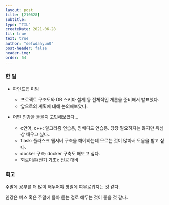 ```yaml
---
layout: post
title: [210628] 
subtitle:
type: "TIL"
createDate: 2021-06-28
til: true
text: true
author: "defwdahyun0"
post-header: false
header-img: 
order: 54
---
```

### **한 일**

- 파인드맵 미팅
    - 프로젝트 구조도와 DB 스키마 설계 등 전체적인 개론을 준비해서 발표했다.
    - 앞으로의 계획에 대해 논의해보았다.

- 어떤 인강을 들을지 고민해보았다...
    - c언어, c++: 알고리즘 연습용, 임베디드 연습용. 당장 필요하지는 않지만 욕심상 배우고 싶다..
    - flask: 플라스크 웹서버 구축을 해야하는데 모르는 것이 많아서 도움을 받고 싶다.
    - docker 구축: docker 구축도 해보고 싶다.
    - 회로이론(전기 기초): 전공 대비

### **회고**

주말에 공부를 더 많이 해두어야 평일에 여유로워지는 것 같다.

인강은 버스 혹은 주말에 몰아 듣는 걸로 해두는 것이 좋을 것 같다.